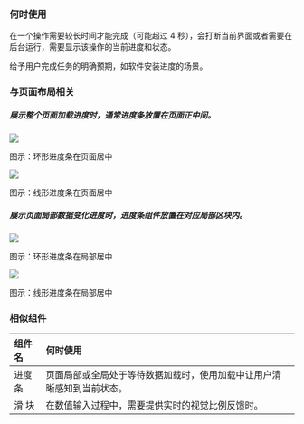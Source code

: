 

### 何时使用

在一个操作需要较长时间才能完成（可能超过 4 秒），会打断当前界面或者需要在后台运行，需要显示该操作的当前进度和状态。

给予用户完成任务的明确预期，如软件安装进度的场景。

### 与页面布局相关

##### 展示整个页面加载进度时，通常进度条放置在页面正中间。

![](https://oteam-tdesign-1258344706.cos.ap-guangzhou.myqcloud.com/site/design/%E8%BF%9B%E5%BA%A6%E6%9D%A1-1@2x.png)

图示：环形进度条在页面居中

![](https://oteam-tdesign-1258344706.cos.ap-guangzhou.myqcloud.com/site/design/%E8%BF%9B%E5%BA%A6%E6%9D%A1-%E7%BA%BF%E6%80%A71@2x.png)

图示：线形进度条在页面居中


##### 展示页面局部数据变化进度时，进度条组件放置在对应局部区块内。

![](https://oteam-tdesign-1258344706.cos.ap-guangzhou.myqcloud.com/site/design/%E8%BF%9B%E5%BA%A6%E6%9D%A1-2@2x.png)

图示：环形进度条在局部居中

![](https://oteam-tdesign-1258344706.cos.ap-guangzhou.myqcloud.com/site/design/%E8%BF%9B%E5%BA%A6%E6%9D%A1-%E7%BA%BF%E6%80%A72@2x.png)

图示：线形进度条在局部居中


### 相似组件

| 组件名 | 何时使用                                                               |
| :----- | :--------------------------------------------------------------------- |
| 进度条 | 页面局部或全局处于等待数据加载时，使用加载中让用户清晰感知到当前状态。 |
| 滑 块  | 在数值输入过程中，需要提供实时的视觉比例反馈时。                       |


